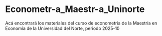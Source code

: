 # Econometr-a_Maestr-a_Uninorte
Acá encontrará los materiales del curso de econometría de la Maestría en Economía de la Universidad del Norte, periodo 2025-10
